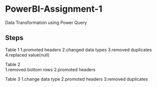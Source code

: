 # PowerBI-Assignment-1
Data Transformation using Power Query

## Steps
Table 1
    1.promoted headers
    2.changed data types
    3.removed duplicates
    4.replaced value(null)
    
Table 2    
    1.removed bottom rows
    2.promoted headers
    
Table 3
    1.change data type
    2.promoted headers
    3.removed duplicates
    
